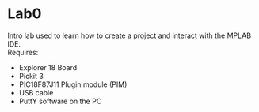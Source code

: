 # Lab0  
Intro lab used to learn how to create a project and interact with the MPLAB IDE.  
Requires:  
* Explorer 18 Board
* Pickit 3
* PIC18F87J11 Plugin module (PIM)
* USB cable
* PuttY software on the PC
